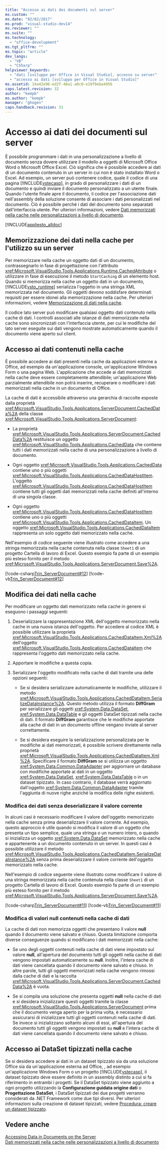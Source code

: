 ```yaml
---
title: "Accesso ai dati dei documenti sul server"
ms.custom: ""
ms.date: "02/02/2017"
ms.prod: "visual-studio-dev14"
ms.reviewer: ""
ms.suite: ""
ms.technology: 
  - "office-development"
ms.tgt_pltfrm: ""
ms.topic: "article"
dev_langs: 
  - "VB"
  - "CSharp"
helpviewer_keywords: 
  - "dati [sviluppo per Office in Visual Studio], accesso su server"
  - "accesso ai dati [sviluppo per Office in Visual Studio]"
ms.assetid: 14a42e96-ed2f-48a1-a0c0-e19f9eba4956
caps.latest.revision: 32
author: "kempb"
ms.author: "kempb"
manager: "ghogen"
caps.handback.revision: 31
---
```

# Accesso ai dati dei documenti sul server
  È possibile programmare i dati in una personalizzazione a livello di documento senza dovere utilizzare il modello a oggetti di Microsoft Office Word o Microsoft Office Excel.  Ciò significa che è possibile accedere ai dati di un documento contenuto in un server in cui non è stato installato Word o Excel.  Ad esempio, un server può contenere codice, quale il codice di una pagina [!INCLUDE[vstecasp](../sharepoint/includes/vstecasp-md.md)], in grado di personalizzare i dati di un documento e quindi inviare il documento personalizzato a un utente finale.  Quando l'utente finale apre il documento, il codice per l'associazione dati nell'assembly della soluzione consente di associare i dati personalizzati nel documento.  Ciò è possibile perché i dati del documento sono separatati dall'interfaccia utente.  Per ulteriori informazioni, vedere [Dati memorizzati nella cache nelle personalizzazioni a livello di documento](../vsto/cached-data-in-document-level-customizations.md).  
  
 [!INCLUDE[appliesto_alldoc](../vsto/includes/appliesto-alldoc-md.md)]  
  
## Memorizzazione dei dati nella cache per l'utilizzo su un server  
 Per memorizzare nella cache un oggetto dati di un documento, contrassegnarlo in fase di progettazione con l'attributo <xref:Microsoft.VisualStudio.Tools.Applications.Runtime.CachedAttribute> o utilizzare in fase di esecuzione il metodo `StartCaching` di un elemento host.  Quando si memorizza nella cache un oggetto dati in un documento, [!INCLUDE[vsto_runtime](../vsto/includes/vsto-runtime-md.md)] serializza l'oggetto in una stringa XML memorizzata nel documento.  Gli oggetti devono soddisfare determinati requisiti per essere idonei alla memorizzazione nella cache.  Per ulteriori informazioni, vedere [Memorizzazione di dati nella cache](../vsto/caching-data.md).  
  
 Il codice lato server può modificare qualsiasi oggetto dati contenuto nella cache di dati.  I controlli associati alle istanze di dati memorizzate nella cache sono sincronizzati con l'interfaccia utente, per cui le modifiche del lato server eseguite sui dati vengono mostrate automaticamente quando il documento viene aperto sul client.  
  
## Accesso ai dati contenuti nella cache  
 È possibile accedere ai dati presenti nella cache da applicazioni esterne a Office, ad esempio da un'applicazione console, un'applicazione Windows Form o una pagina Web.  L'applicazione che accede ai dati memorizzati nella cache deve essere completamente attendibile; un'applicazione Web parzialmente attendibile non potrà inserire, recuperare o modificare i dati memorizzati nella cache in un documento di Office.  
  
 La cache di dati è accessibile attraverso una gerarchia di raccolte esposte dalla proprietà <xref:Microsoft.VisualStudio.Tools.Applications.ServerDocument.CachedData%2A> della classe <xref:Microsoft.VisualStudio.Tools.Applications.ServerDocument>:  
  
-   La proprietà <xref:Microsoft.VisualStudio.Tools.Applications.ServerDocument.CachedData%2A> restituisce un oggetto <xref:Microsoft.VisualStudio.Tools.Applications.CachedData> che contiene tutti i dati memorizzati nella cache di una personalizzazione a livello di documento.  
  
-   Ogni oggetto <xref:Microsoft.VisualStudio.Tools.Applications.CachedData> contiene uno o più oggetti <xref:Microsoft.VisualStudio.Tools.Applications.CachedDataHostItem>.  L'oggetto <xref:Microsoft.VisualStudio.Tools.Applications.CachedDataHostItem> contiene tutti gli oggetti dati memorizzati nella cache definiti all'interno di una singola classe.  
  
-   Ogni oggetto <xref:Microsoft.VisualStudio.Tools.Applications.CachedDataHostItem> contiene uno o più oggetti <xref:Microsoft.VisualStudio.Tools.Applications.CachedDataItem>.  Un oggetto <xref:Microsoft.VisualStudio.Tools.Applications.CachedDataItem> rappresenta un solo oggetto dati memorizzato nella cache.  
  
 Nell'esempio di codice seguente viene illustrato come accedere a una stringa memorizzata nella cache contenuta nella classe `Sheet1` di un progetto Cartella di lavoro di Excel.  Questo esempio fa parte di un esempio più esteso fornito per il metodo <xref:Microsoft.VisualStudio.Tools.Applications.ServerDocument.Save%2A>.  
  
 [!code-csharp[Trin_ServerDocument#12](../snippets/csharp/VS_Snippets_OfficeSP/Trin_ServerDocument/CS/Form1.cs#12)]
 [!code-vb[Trin_ServerDocument#12](../snippets/visualbasic/VS_Snippets_OfficeSP/Trin_ServerDocument/VB/Form1.vb#12)]  
  
## Modifica dei dati nella cache  
 Per modificare un oggetto dati memorizzato nella cache in genere si eseguono i passaggi seguenti:  
  
1.  Deserializzare la rappresentazione XML dell'oggetto memorizzato nella cache in una nuova istanza dell'oggetto.  Per accedere al codice XML è possibile utilizzare la proprietà <xref:Microsoft.VisualStudio.Tools.Applications.CachedDataItem.Xml%2A> dell'oggetto <xref:Microsoft.VisualStudio.Tools.Applications.CachedDataItem> che rappresenta l'oggetto dati memorizzato nella cache.  
  
2.  Apportare le modifiche a questa copia.  
  
3.  Serializzare l'oggetto modificato nella cache di dati tramite una delle opzioni seguenti:  
  
    -   Se si desidera serializzare automaticamente le modifiche, utilizzare il metodo <xref:Microsoft.VisualStudio.Tools.Applications.CachedDataItem.SerializeDataInstance%2A>.  Questo metodo utilizza il formato **DiffGram** per serializzare gli oggetti <xref:System.Data.DataSet>, <xref:System.Data.DataTable> e gli oggetti DataSet tipizzati nella cache di dati.  Il formato **DiffGram** garantisce che le modifiche apportate alla cache di dati in un documento offline vengano inviate al server correttamente.  
  
    -   Se si desidera eseguire la serializzazione personalizzata per le modifiche ai dati memorizzati, è possibile scrivere direttamente nella proprietà <xref:Microsoft.VisualStudio.Tools.Applications.CachedDataItem.Xml%2A>.  Specificare il formato **DiffGram** se si utilizza un oggetto <xref:System.Data.Common.DataAdapter> per aggiornare un database con modifiche apportate ai dati in un oggetto <xref:System.Data.DataSet>, <xref:System.Data.DataTable> o in un dataset tipizzato.  In caso contrario, il database verrà aggiornato dall'oggetto <xref:System.Data.Common.DataAdapter> tramite l'aggiunta di nuove righe anziché la modifica delle righe esistenti.  
  
### Modifica dei dati senza deserializzare il valore corrente  
 In alcuni casi è necessario modificare il valore dell'oggetto memorizzato nella cache senza prima deserializzare il valore corrente.  Ad esempio, questo approccio è utile quando si modifica il valore di un oggetto che presenta un tipo semplice, quale una stringa o un numero intero, o quando si inizializza un oggetto <xref:System.Data.DataSet> memorizzato nella cache e appartenente a un documento contenuto in un server.  In questi casi è possibile utilizzare il metodo <xref:Microsoft.VisualStudio.Tools.Applications.CachedDataItem.SerializeDataInstance%2A> senza prima deserializzare il valore corrente dell'oggetto memorizzato nella cache.  
  
 Nell'esempio di codice seguente viene illustrato come modificare il valore di una stringa memorizzata nella cache contenuta nella classe `Sheet1` di un progetto Cartella di lavoro di Excel.  Questo esempio fa parte di un esempio più esteso fornito per il metodo <xref:Microsoft.VisualStudio.Tools.Applications.ServerDocument.Save%2A>.  
  
 [!code-csharp[Trin_ServerDocument#11](../snippets/csharp/VS_Snippets_OfficeSP/Trin_ServerDocument/CS/Form1.cs#11)]
 [!code-vb[Trin_ServerDocument#11](../snippets/visualbasic/VS_Snippets_OfficeSP/Trin_ServerDocument/VB/Form1.vb#11)]  
  
### Modifica di valori null contenuti nella cache di dati  
 La cache di dati non memorizza oggetti che presentano il valore **null** quando il documento viene salvato e chiuso.  Questa limitazione comporta diverse conseguenze quando si modificano i dati memorizzati nella cache:  
  
-   Se uno degli oggetti contenuti nella cache di dati viene impostato sul valore **null**, all'apertura del documento tutti gli oggetti nella cache di dati vengono impostati automaticamente su **null**. Inoltre, l'intera cache di dati viene cancellata quando il documento viene salvato e chiuso.  In altre parole, tutti gli oggetti memorizzati nella cache vengono rimossi dalla cache di dati e la raccolta <xref:Microsoft.VisualStudio.Tools.Applications.ServerDocument.CachedData%2A> è vuota.  
  
-   Se si compila una soluzione che presenta oggetti **null** nella cache di dati e si desidera inizializzare questi oggetti tramite la classe <xref:Microsoft.VisualStudio.Tools.Applications.ServerDocument> prima che il documento venga aperto per la prima volta, è necessario assicurarsi di inizializzare tutti gli oggetti contenuti nella cache di dati.  Se invece si inizializzano soltanto alcuni di essi, all'apertura del documento tutti gli oggetti vengono impostati su **null** e l'intera cache di dati viene cancellata quando il documento viene salvato e chiuso.  
  
## Accesso ai DataSet tipizzati nella cache  
 Se si desidera accedere ai dati in un dataset tipizzato sia da una soluzione Office sia da un'applicazione esterna ad Office, , ad esempio un'applicazione Windows Form o un progetto [!INCLUDE[vstecasp](../sharepoint/includes/vstecasp-md.md)], il dataset tipizzato deve essere definito in un assembly distinto a cui si fa riferimento in entrambi i progetti.  Se il DataSet tipizzato viene aggiunto a ogni progetto utilizzando la **Configurazione guidata origine dati** o **Progettazione DataSet**, i DataSet tipizzati dei due progetti verranno considerati da .NET Framework come due tipi diversi.  Per ulteriori informazioni sulla creazione di dataset tipizzati, vedere [Procedura: creare un dataset tipizzato](../Topic/Creating%20and%20configuring%20datasets%20in%20Visual%20Studio.md).  
  
## Vedere anche  
 [Accessing Data in Documents on the Server](../vsto/accessing-data-in-documents-on-the-server.md)   
 [Dati memorizzati nella cache nelle personalizzazioni a livello di documento](../vsto/cached-data-in-document-level-customizations.md)  
  
  